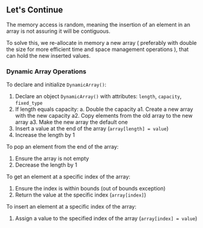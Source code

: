 ## Let's Continue

The memory access is random, meaning the insertion of an element in an array is not assuring it will be contiguous.

To solve this, we re-allocate in memory a new array ( preferably with double the size for more efficient time and space management operations ), that can hold the new inserted values.

### Dynamic Array Operations

To declare and initialize `DynamicArray()`:

1. Declare an object `DynamicArray()` with attributes: `length`, `capacity`, `fixed_type`
2. If length equals capacity:
    a. Double the capacity
	     a1. Create a new array with the new capacity
	     a2. Copy elements from the old array to the new array
	     a3. Make the new array the default one
3. Insert a value at the end of the array (`array[length] = value`)
4. Increase the length by 1

To pop an element from the end of the array:

1. Ensure the array is not empty
2. Decrease the length by 1

To get an element at a specific index of the array:

1. Ensure the index is within bounds (out of bounds exception)
2. Return the value at the specific index (`array[index]`)

To insert an element at a specific index of the array:

1. Assign a value to the specified index of the array (`array[index] = value`)